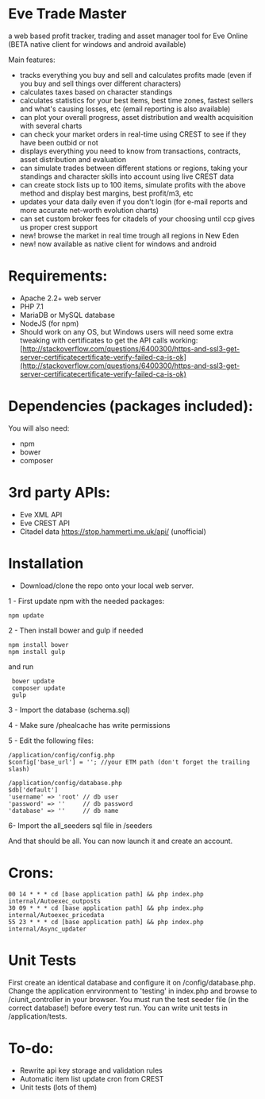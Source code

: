 <h1>Eve Trade Master</h1>

a web based profit tracker, trading and asset manager tool for Eve Online (BETA native client for windows and android available)

Main features:

- tracks everything you buy and sell and calculates profits made (even if you buy and sell things over different characters)
- calculates taxes based on character standings
- calculates statistics for your best items, best time zones, fastest sellers and what's causing losses, etc (email reporting is also available)
- can plot your overall progress, asset distribution and wealth acquisition with several charts
- can check your market orders in real-time using CREST to see if they have been outbid or not
- displays everything you need to know from transactions, contracts, asset distribution and evaluation
- can simulate trades between different stations or regions, taking your standings and character skills into account using live CREST data
- can create stock lists up to 100 items, simulate profits with the above method and display best margins, best profit/m3, etc
- updates your data daily even if you don't login (for e-mail reports and more accurate net-worth evolution charts)
- can set custom broker fees for citadels of your choosing until ccp gives us proper crest support
- new! browse the market in real time trough all regions in New Eden
- new! now available as native client for windows and android

<h1>Requirements:</h1>

- Apache 2.2+ web server
- PHP 7.1
- MariaDB or MySQL database
- NodeJS (for npm)
- Should work on any OS, but Windows users will need some extra tweaking with certificates to get the API calls working: 
[http://stackoverflow.com/questions/6400300/https-and-ssl3-get-server-certificatecertificate-verify-failed-ca-is-ok](http://stackoverflow.com/questions/6400300/https-and-ssl3-get-server-certificatecertificate-verify-failed-ca-is-ok)


<h1>Dependencies (packages included):</h1>

You will also need:
- npm
- bower
- composer

<h1>3rd party APIs:</h1>

- Eve XML API
- Eve CREST API
- Citadel data https://stop.hammerti.me.uk/api/ (unofficial)


<h1>Installation</h1>

- Download/clone the repo onto your local web server.

1 - First update npm with the needed packages:

    npm update

2 - Then install bower and gulp if needed
    
    npm install bower
    npm install gulp
    
 and run
 
     bower update
     composer update
     gulp
     
3 - Import the database (schema.sql) 

4 - Make sure /phealcache has write permissions

5 - Edit the following files:

    /application/config/config.php
    $config['base_url'] = ''; //your ETM path (don't forget the trailing slash)

    /application/config/database.php
    $db['default']
    'username' => 'root' // db user
    'password' => ''     // db password
    'database' => ''     // db name
    
6- Import the all_seeders sql file in /seeders

And that should be all. You can now launch it and create an account.

<h1>Crons:</h1>

    00 14 * * * cd [base application path] && php index.php internal/Autoexec_outposts
    30 09 * * * cd [base application path] && php index.php internal/Autoexec_pricedata
    55 23 * * * cd [base application path] && php index.php internal/Async_updater
    
<h1>Unit Tests</h1>

First create an identical database and configure it on /config/database.php. Change the application enrvironment to 'testing' in index.php and browse to /ciunit_controller in your browser. You must run the test seeder file (in the correct database!) before every test run. You can write unit tests in /application/tests.


<h1>To-do:</h1>

- Rewrite api key storage and validation rules
- Automatic item list update cron from CREST
- Unit tests (lots of them)

